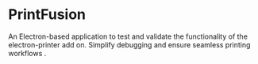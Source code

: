 # PrintFusion
An Electron-based application to test and validate the functionality of the electron-printer add on. Simplify debugging and ensure seamless printing workflows .
